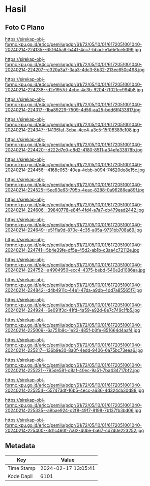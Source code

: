# Hasil

## Foto C Plano

https://sirekap-obj-formc.kpu.go.id/e4cc/pemilu/pdpr/61/72/05/10/01/6172051001040-20240214-224135--651645a8-b441-4cc7-bbad-e1a6e1ce5099.jpg

https://sirekap-obj-formc.kpu.go.id/e4cc/pemilu/pdpr/61/72/05/10/01/6172051001040-20240214-224207--c320a3a7-3aa3-4dc3-8b32-213ec650c498.jpg

https://sirekap-obj-formc.kpu.go.id/e4cc/pemilu/pdpr/61/72/05/10/01/6172051001040-20240214-224238--d2e1957d-4cbc-4c3b-9204-7f02fec994b8.jpg

https://sirekap-obj-formc.kpu.go.id/e4cc/pemilu/pdpr/61/72/05/10/01/6172051001040-20240214-224317--1ba89229-7509-4d56-aa25-bdd6ff433817.jpg

https://sirekap-obj-formc.kpu.go.id/e4cc/pemilu/pdpr/61/72/05/10/01/6172051001040-20240214-224347--14136faf-3cba-4ce4-a3c5-15f08389c108.jpg

https://sirekap-obj-formc.kpu.go.id/e4cc/pemilu/pdpr/61/72/05/10/01/6172051001040-20240214-224420--d222d7c0-c8d2-4180-8511-a34efe33878b.jpg

https://sirekap-obj-formc.kpu.go.id/e4cc/pemilu/pdpr/61/72/05/10/01/6172051001040-20240214-224456--4168c053-40ea-4cbb-b094-74620de8e15c.jpg

https://sirekap-obj-formc.kpu.go.id/e4cc/pemilu/pdpr/61/72/05/10/01/6172051001040-20240214-224525--5ee93e63-795b-4eac-8288-0a96286ea89f.jpg

https://sirekap-obj-formc.kpu.go.id/e4cc/pemilu/pdpr/61/72/05/10/01/6172051001040-20240214-224606--39840778-e84f-4fd4-a7a7-cb479ead2442.jpg

https://sirekap-obj-formc.kpu.go.id/e4cc/pemilu/pdpr/61/72/05/10/01/6172051001040-20240214-224649--e51f1a9d-870e-4c35-a05a-9731bb708a69.jpg

https://sirekap-obj-formc.kpu.go.id/e4cc/pemilu/pdpr/61/72/05/10/01/6172051001040-20240214-224741--5b4e39fe-df5e-45d2-ab1b-c3aa4c72112e.jpg

https://sirekap-obj-formc.kpu.go.id/e4cc/pemilu/pdpr/61/72/05/10/01/6172051001040-20240214-224752--a4904950-ecc4-4375-bebd-540e2d1086aa.jpg

https://sirekap-obj-formc.kpu.go.id/e4cc/pemilu/pdpr/61/72/05/10/01/6172051001040-20240214-224842--d4b4911c-44e1-47da-a9db-4dd7a85565f7.jpg

https://sirekap-obj-formc.kpu.go.id/e4cc/pemilu/pdpr/61/72/05/10/01/6172051001040-20240214-224924--6e091f3d-41fd-4a59-a92d-8e7c749c1fb5.jpg

https://sirekap-obj-formc.kpu.go.id/e4cc/pemilu/pdpr/61/72/05/10/01/6172051001040-20240214-225009--6a751b8c-1e23-485f-b0fe-851664d4aaf4.jpg

https://sirekap-obj-formc.kpu.go.id/e4cc/pemilu/pdpr/61/72/05/10/01/6172051001040-20240214-225217--136b9e30-8a0f-4edd-9406-6a75bc73eea6.jpg

https://sirekap-obj-formc.kpu.go.id/e4cc/pemilu/pdpr/61/72/05/10/01/6172051001040-20240214-225221--795de581-d8af-40ec-9a51-7ba434717bf2.jpg

https://sirekap-obj-formc.kpu.go.id/e4cc/pemilu/pdpr/61/72/05/10/01/6172051001040-20240214-225254--557473df-16b5-4ecc-a636-4d324cb30d88.jpg

https://sirekap-obj-formc.kpu.go.id/e4cc/pemilu/pdpr/61/72/05/10/01/6172051001040-20240214-225335--a9bae924-c2f8-49f7-8198-7b137fb3bd06.jpg

https://sirekap-obj-formc.kpu.go.id/e4cc/pemilu/pdpr/61/72/05/10/01/6172051001040-20240214-225400--3d1c460f-7c62-40be-ba67-cd740e223252.jpg


## Metadata

| Key        | Value               |
| ---------- | ------------------- |
| Time Stamp | 2024-02-17 13:05:41 |
| Kode Dapil | 6101                |



